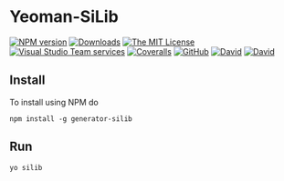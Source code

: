 ﻿
# Yeoman-SiLib
[![NPM version][npm-image]][npm-url]
[![Downloads][downloads-image]][downloads-url]
[![The MIT License](https://img.shields.io/badge/license-MIT-orange.svg?style=flat-square)](http://opensource.org/licenses/MIT)
[![Visual Studio Team services](https://img.shields.io/vso/build/sinnovations/40c16cc5-bf99-47d4-a814-56c38cc0ea24/22.svg?style=flat-square&label=build:%20yeoman-silib)]()
[![Coveralls](https://img.shields.io/coveralls/s-innovations/yeoman-silib.svg?style=flat-square)]()
[![GitHub](https://img.shields.io/github/release/s-innovations/yeoman-silib.svg?style=flat-square)](https://github.com/s-innovations/kolayout/releases)
[![David](https://img.shields.io/david/s-innovations/yeoman-silib.svg?style=flat-square)](https://david-dm.org/s-innovations/kolayout)
[![David](https://img.shields.io/david/dev/s-innovations/yeoman-silib.svg?style=flat-square)](https://david-dm.org/s-innovations/kolayout?type=dev)


## Install
To install using NPM do
```
npm install -g generator-silib
```

## Run
```
yo silib
```





[npm-image]: https://img.shields.io/npm/v/generator-silib.svg?style=flat-square
[npm-url]: https://npmjs.org/package/generator-silib
[downloads-image]: http://img.shields.io/npm/dm/generator-silib.svg?style=flat-square
[downloads-url]: https://npmjs.org/package/generator-silib